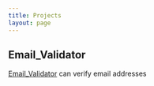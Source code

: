 ```yaml
---
title: Projects
layout: page
---
```


## Email_Validator
[Email_Validator](https://github.com/im-mel/Email_Validator) can verify email addresses



